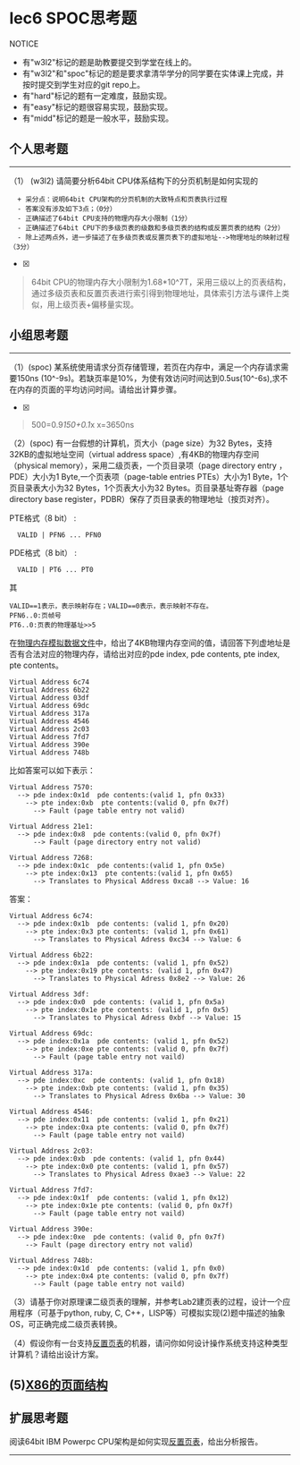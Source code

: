 # lec6 SPOC思考题


NOTICE
- 有"w3l2"标记的题是助教要提交到学堂在线上的。
- 有"w3l2"和"spoc"标记的题是要求拿清华学分的同学要在实体课上完成，并按时提交到学生对应的git repo上。
- 有"hard"标记的题有一定难度，鼓励实现。
- 有"easy"标记的题很容易实现，鼓励实现。
- 有"midd"标记的题是一般水平，鼓励实现。


## 个人思考题
---

（1） (w3l2) 请简要分析64bit CPU体系结构下的分页机制是如何实现的
```
  + 采分点：说明64bit CPU架构的分页机制的大致特点和页表执行过程
  - 答案没有涉及如下3点；（0分）
  - 正确描述了64bit CPU支持的物理内存大小限制（1分）
  - 正确描述了64bit CPU下的多级页表的级数和多级页表的结构或反置页表的结构（2分）
  - 除上述两点外，进一步描述了在多级页表或反置页表下的虚拟地址-->物理地址的映射过程（3分）
 ```
- [x]  

>  64bit CPU的物理内存大小限制为1.68*10^7T，采用三级以上的页表结构，通过多级页表和反置页表进行索引得到物理地址，具体索引方法与课件上类似，用上级页表+偏移量实现。

## 小组思考题
---

（1）(spoc) 某系统使用请求分页存储管理，若页在内存中，满足一个内存请求需要150ns (10^-9s)。若缺页率是10%，为使有效访问时间达到0.5us(10^-6s),求不在内存的页面的平均访问时间。请给出计算步骤。 

- [x]  

> 500=0.9*150+0.1*x
  x=3650ns

（2）(spoc) 有一台假想的计算机，页大小（page size）为32 Bytes，支持32KB的虚拟地址空间（virtual address space）,有4KB的物理内存空间（physical memory），采用二级页表，一个页目录项（page directory entry ，PDE）大小为1 Byte,一个页表项（page-table entries
PTEs）大小为1 Byte，1个页目录表大小为32 Bytes，1个页表大小为32 Bytes。页目录基址寄存器（page directory base register，PDBR）保存了页目录表的物理地址（按页对齐）。

PTE格式（8 bit） :
```
  VALID | PFN6 ... PFN0
```
PDE格式（8 bit） :
```
  VALID | PT6 ... PT0
```
其
```
VALID==1表示，表示映射存在；VALID==0表示，表示映射不存在。
PFN6..0:页帧号
PT6..0:页表的物理基址>>5
```
在[物理内存模拟数据文件](./03-2-spoc-testdata.md)中，给出了4KB物理内存空间的值，请回答下列虚地址是否有合法对应的物理内存，请给出对应的pde index, pde contents, pte index, pte contents。
```
Virtual Address 6c74
Virtual Address 6b22
Virtual Address 03df
Virtual Address 69dc
Virtual Address 317a
Virtual Address 4546
Virtual Address 2c03
Virtual Address 7fd7
Virtual Address 390e
Virtual Address 748b
```

比如答案可以如下表示：
```
Virtual Address 7570:
  --> pde index:0x1d  pde contents:(valid 1, pfn 0x33)
    --> pte index:0xb  pte contents:(valid 0, pfn 0x7f)
      --> Fault (page table entry not valid)
      
Virtual Address 21e1:
  --> pde index:0x8  pde contents:(valid 0, pfn 0x7f)
      --> Fault (page directory entry not valid)

Virtual Address 7268:
  --> pde index:0x1c  pde contents:(valid 1, pfn 0x5e)
    --> pte index:0x13  pte contents:(valid 1, pfn 0x65)
      --> Translates to Physical Address 0xca8 --> Value: 16
```

>
答案：
```
Virtual Address 6c74:
  --> pde index:0x1b  pde contents: (valid 1, pfn 0x20)
    --> pte index:0x3 pte contents: (valid 1, pfn 0x61)
      --> Translates to Physical Adress 0xc34 --> Value: 6

Virtual Address 6b22:
  --> pde index:0x1a  pde contents: (valid 1, pfn 0x52)
    --> pte index:0x19 pte contents: (valid 1, pfn 0x47)
      --> Translates to Physical Adress 0x8e2 --> Value: 26

Virtual Address 3df:
  --> pde index:0x0  pde contents: (valid 1, pfn 0x5a)
    --> pte index:0x1e pte contents: (valid 1, pfn 0x5)
      --> Translates to Physical Adress 0xbf --> Value: 15

Virtual Address 69dc:
  --> pde index:0x1a  pde contents: (valid 1, pfn 0x52)
    --> pte index:0xe pte contents: (valid 0, pfn 0x7f)
      --> Fault (page table entry not vaild)

Virtual Address 317a:
  --> pde index:0xc  pde contents: (valid 1, pfn 0x18)
    --> pte index:0xb pte contents: (valid 1, pfn 0x35)
      --> Translates to Physical Adress 0x6ba --> Value: 30

Virtual Address 4546:
  --> pde index:0x11  pde contents: (valid 1, pfn 0x21)
    --> pte index:0xa pte contents: (valid 0, pfn 0x7f)
      --> Fault (page table entry not vaild)

Virtual Address 2c03:
  --> pde index:0xb  pde contents: (valid 1, pfn 0x44)
    --> pte index:0x0 pte contents: (valid 1, pfn 0x57)
      --> Translates to Physical Adress 0xae3 --> Value: 22

Virtual Address 7fd7:
  --> pde index:0x1f  pde contents: (valid 1, pfn 0x12)
    --> pte index:0x1e pte contents: (valid 0, pfn 0x7f)
      --> Fault (page table entry not vaild)

Virtual Address 390e:
  --> pde index:0xe  pde contents: (valid 0, pfn 0x7f)
    --> Fault (page directory entry not valid)

Virtual Address 748b:
  --> pde index:0x1d  pde contents: (valid 1, pfn 0x0)
    --> pte index:0x4 pte contents: (valid 0, pfn 0x7f)
      --> Fault (page table entry not vaild)
```




（3）请基于你对原理课二级页表的理解，并参考Lab2建页表的过程，设计一个应用程序（可基于python, ruby, C, C++，LISP等）可模拟实现(2)题中描述的抽象OS，可正确完成二级页表转换。


（4）假设你有一台支持[反置页表](http://en.wikipedia.org/wiki/Page_table#Inverted_page_table)的机器，请问你如何设计操作系统支持这种类型计算机？请给出设计方案。

 (5)[X86的页面结构](http://os.cs.tsinghua.edu.cn/oscourse/OS2015/lecture06#head-1f58ea81c046bd27b196ea2c366d0a2063b304ab)
--- 

## 扩展思考题

阅读64bit IBM Powerpc CPU架构是如何实现[反置页表](http://en.wikipedia.org/wiki/Page_table#Inverted_page_table)，给出分析报告。

--- 
